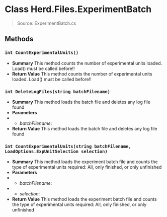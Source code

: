 # Class Herd.Files.ExperimentBatch
> Source: ExperimentBatch.cs
## Methods
### ``int CountExperimentalUnits()``
* **Summary**
  This method counts the number of experimental units loaded. Load() must be called before!!
* **Return Value**
  This method counts the number of experimental units loaded. Load() must be called before!!
### ``int DeleteLogFiles(string batchFilename)``
* **Summary**
  This method loads the batch file and deletes any log file found
* **Parameters**
* * _batchFilename_: 
* **Return Value**
  This method loads the batch file and deletes any log file found
### ``int CountExperimentalUnits(string batchFilename, LoadOptions.ExpUnitSelection selection)``
* **Summary**
  This method loads the experiment batch file and counts the type of experimental units required: All, only finished, or only unfinished
* **Parameters**
* * _batchFilename_: 
* * _selection_: 
* **Return Value**
  This method loads the experiment batch file and counts the type of experimental units required: All, only finished, or only unfinished
